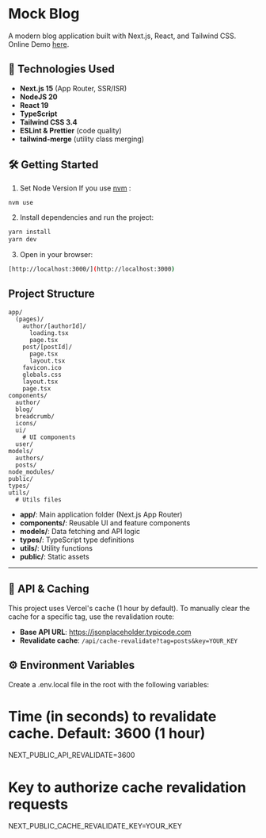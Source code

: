 # Mock Blog

A modern blog application built with Next.js, React, and Tailwind CSS.
Online Demo [here](https://next-blog-test-lime.vercel.app/).

## 🚀 Technologies Used

- **Next.js 15** (App Router, SSR/ISR)
- **NodeJS 20**
- **React 19**
- **TypeScript**
- **Tailwind CSS 3.4**
- **ESLint & Prettier** (code quality)
- **tailwind-merge** (utility class merging)

## 🛠️ Getting Started

1. Set Node Version
   If you use [nvm](https://github.com/nvm-sh/nvm) :

```bash
nvm use
```

2. Install dependencies and run the project:

```bash
yarn install
yarn dev
```

3. Open in your browser:

```bash
[http://localhost:3000/](http://localhost:3000)
```

## Project Structure

```
app/
  (pages)/
    author/[authorId]/
      loading.tsx
      page.tsx
    post/[postId]/
      page.tsx
      layout.tsx
    favicon.ico
    globals.css
    layout.tsx
    page.tsx
components/
  author/
  blog/
  breadcrumb/
  icons/
  ui/
    # UI components
  user/
models/
  authors/
  posts/
node_modules/
public/
types/
utils/
  # Utils files
```

- **app/**: Main application folder (Next.js App Router)
- **components/**: Reusable UI and feature components
- **models/**: Data fetching and API logic
- **types/**: TypeScript type definitions
- **utils/**: Utility functions
- **public/**: Static assets

---

## 🔌 API & Caching

This project uses Vercel's cache (1 hour by default).
To manually clear the cache for a specific tag, use the revalidation route:

- **Base API URL**: https://jsonplaceholder.typicode.com
- **Revalidate cache**: `/api/cache-revalidate?tag=posts&key=YOUR_KEY`

## ⚙️ Environment Variables

Create a .env.local file in the root with the following variables:

# Time (in seconds) to revalidate cache. Default: 3600 (1 hour)

NEXT_PUBLIC_API_REVALIDATE=3600

# Key to authorize cache revalidation requests

NEXT_PUBLIC_CACHE_REVALIDATE_KEY=YOUR_KEY
